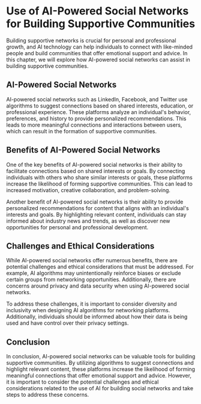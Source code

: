 Use of AI-Powered Social Networks for Building Supportive Communities
========================================================================================================================

Building supportive networks is crucial for personal and professional growth, and AI technology can help individuals to connect with like-minded people and build communities that offer emotional support and advice. In this chapter, we will explore how AI-powered social networks can assist in building supportive communities.

AI-Powered Social Networks
--------------------------

AI-powered social networks such as LinkedIn, Facebook, and Twitter use algorithms to suggest connections based on shared interests, education, or professional experience. These platforms analyze an individual's behavior, preferences, and history to provide personalized recommendations. This leads to more meaningful connections and interactions between users, which can result in the formation of supportive communities.

Benefits of AI-Powered Social Networks
--------------------------------------

One of the key benefits of AI-powered social networks is their ability to facilitate connections based on shared interests or goals. By connecting individuals with others who share similar interests or goals, these platforms increase the likelihood of forming supportive communities. This can lead to increased motivation, creative collaboration, and problem-solving.

Another benefit of AI-powered social networks is their ability to provide personalized recommendations for content that aligns with an individual's interests and goals. By highlighting relevant content, individuals can stay informed about industry news and trends, as well as discover new opportunities for personal and professional development.

Challenges and Ethical Considerations
-------------------------------------

While AI-powered social networks offer numerous benefits, there are potential challenges and ethical considerations that must be addressed. For example, AI algorithms may unintentionally reinforce biases or exclude certain groups from networking opportunities. Additionally, there are concerns around privacy and data security when using AI-powered social networks.

To address these challenges, it is important to consider diversity and inclusivity when designing AI algorithms for networking platforms. Additionally, individuals should be informed about how their data is being used and have control over their privacy settings.

Conclusion
----------

In conclusion, AI-powered social networks can be valuable tools for building supportive communities. By utilizing algorithms to suggest connections and highlight relevant content, these platforms increase the likelihood of forming meaningful connections that offer emotional support and advice. However, it is important to consider the potential challenges and ethical considerations related to the use of AI for building social networks and take steps to address these concerns.
